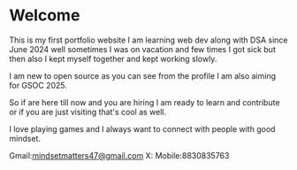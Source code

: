 # Welcome

This is my first portfolio website I am learning web dev along with DSA since June 2024 well sometimes I was on vacation and few times I got sick but then also I kept myself together and kept working slowly.

I am new to open source as you can see from the profile I am also aiming for GSOC 2025.

So if are here till now and you are hiring I am ready to learn and contribute or if you are just visiting that's cool as well.

I love playing games and I always want to connect with people with good mindset.

Gmail:mindsetmatters47@gmail.com
X:
Mobile:8830835763
